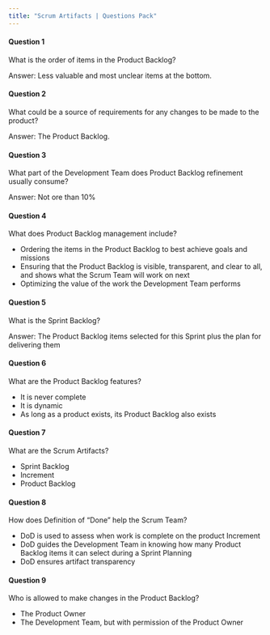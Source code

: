 ```yaml
---
title: "Scrum Artifacts | Questions Pack"
---
```

#### Question 1
What is the order of items in the Product Backlog?

Answer: Less valuable and most unclear items at the bottom.

#### Question 2
What could be a source of requirements for any changes to be made to the product?

Answer: The Product Backlog.

#### Question 3
What part of the Development Team does Product Backlog refinement usually consume?

Answer: Not ore than 10%

#### Question 4
What does Product Backlog management include?
- Ordering the items in the Product Backlog to best achieve goals and missions
- Ensuring that the Product Backlog is visible, transparent, and clear to all, and shows what the Scrum Team will work on next
- Optimizing the value of the work the Development Team performs

#### Question 5
What is the Sprint Backlog?

Answer: The Product Backlog items selected for this Sprint plus the plan for delivering them

#### Question 6
What are the Product Backlog features?
- It is never complete
- It is dynamic
- As long as a product exists, its Product Backlog also exists

#### Question 7
What are the Scrum Artifacts?
- Sprint Backlog
- Increment
- Product Backlog

#### Question 8
How does Definition of “Done” help the Scrum Team? 
- DoD is used to assess when work is complete on the product Increment
- DoD guides the Development Team in knowing how many Product Backlog items it can select during a Sprint Planning
- DoD ensures artifact transparency

#### Question 9
Who is allowed to make changes in the Product Backlog?
- The Product Owner
- The Development Team, but with permission of the Product Owner